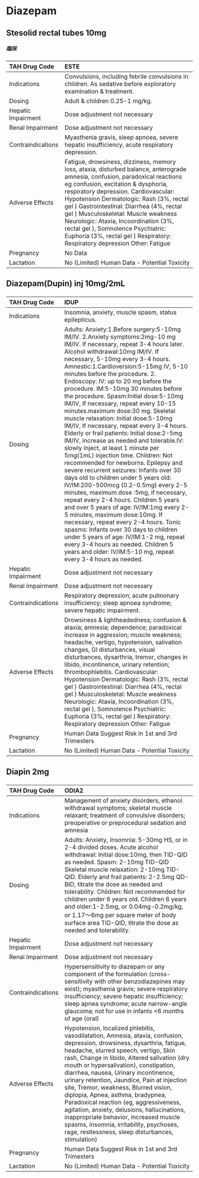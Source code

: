 # Diazepam

## Stesolid rectal tubes 10mg

##### 臨採

| TAH Drug Code      | ESTE                                                                                                                                                                                                                                                                                                                                                                                                                                                                                                   |
|:-------------------|:-------------------------------------------------------------------------------------------------------------------------------------------------------------------------------------------------------------------------------------------------------------------------------------------------------------------------------------------------------------------------------------------------------------------------------------------------------------------------------------------------------|
| Indications        | Convulsions, including febrile convulsions in children. As sedative before exploratory examination & treatment.                                                                                                                                                                                                                                                                                                                                                                                        |
| Dosing             | Adult & children 0.25-1 mg/kg.                                                                                                                                                                                                                                                                                                                                                                                                                                                                         |
| Hepatic Impairment | Dose adjustment not necessary                                                                                                                                                                                                                                                                                                                                                                                                                                                                          |
| Renal Impairment   | Dose adjustment not necessary                                                                                                                                                                                                                                                                                                                                                                                                                                                                          |
| Contraindications  | Myasthenia gravis, sleep apnoea, severe hepatic insufficiency, acute respiratory depression.                                                                                                                                                                                                                                                                                                                                                                                                           |
| Adverse Effects    | Fatigue, drowsiness, dizziness, memory loss, ataxia, disturbed balance, anterograde amnesia, confusion, paradoxical reactions eg confusion, excitation & dysphoria, respiratory depression. Cardiovascular: Hypotension Dermatologic: Rash (3%, rectal gel ) Gastrointestinal: Diarrhea (4%, rectal gel ) Musculoskeletal: Muscle weakness Neurologic: Ataxia, Incoordination (3%, rectal gel ), Somnolence Psychiatric: Euphoria (3%, rectal gel ) Respiratory: Respiratory depression Other: Fatigue |
| Pregnancy          | No Data                                                                                                                                                                                                                                                                                                                                                                                                                                                                                                |
| Lactation          | No (Limited) Human Data - Potential Toxicity                                                                                                                                                                                                                                                                                                                                                                                                                                                           |

## Diazepam(Dupin) inj 10mg/2mL

##### 

| TAH Drug Code      | IDUP                                                                                                                                                                                                                                                                                                                                                                                                                                                                                                                                                                                                                                                                                                                                                                                                                                                                                                                                                                                                                                                                                                                                                                                                                                                                                                      |
|:-------------------|:----------------------------------------------------------------------------------------------------------------------------------------------------------------------------------------------------------------------------------------------------------------------------------------------------------------------------------------------------------------------------------------------------------------------------------------------------------------------------------------------------------------------------------------------------------------------------------------------------------------------------------------------------------------------------------------------------------------------------------------------------------------------------------------------------------------------------------------------------------------------------------------------------------------------------------------------------------------------------------------------------------------------------------------------------------------------------------------------------------------------------------------------------------------------------------------------------------------------------------------------------------------------------------------------------------|
| Indications        | Insomnia, anxiety, muscle spasm, status epilepticus.                                                                                                                                                                                                                                                                                                                                                                                                                                                                                                                                                                                                                                                                                                                                                                                                                                                                                                                                                                                                                                                                                                                                                                                                                                                      |
| Dosing             | Adults: Anxiety:1.Before surgery:5-10mg IM/IV. 2.Anxiety symptoms:2mg-10 mg IM/IV. If necessary, repeat 3-4 hours later. Alcohol withdrawal:10mg IM/IV. If necessary, 5-10mg every 3-4 hours. Amnestic:1.Cardioversion:5-15mg IV, 5-10 minutes before the procedure. 2. Endoscopy: IV: up to 20 mg before the procedure. IM:5-10mg 30 minutes before the procedure. Spasm:Initial dose:5-10mg IM/IV, If necessary, repeat every 10-15 minutes.maximum dose:30 mg. Skeletal muscle relaxation: Initial dose:5-10mg IM/IV, If necessary, repeat every 3-4 hours. Elderly or frail patients: Initial dose:2-5mg IM/IV, increase as needed and tolerable.IV: slowly Inject, at least 1 minute per 5mg(1mL) injection time. Children: Not recommended for newborns. Epilepsy and severe recurrent seizures: Infants over 30 days old to children under 5 years old: IV/IM:200-500mcg (0.2-0.5mg) every 2-5 minutes, maximum dose :5mg, if necessary, repeat every 2-4 hours. Children 5 years and over 5 years of age: IV/IM:1mg every 2-5 minutes, maximum dose:10mg. If necessary, repeat every 2-4 hours. Tonic spasms: Infants over 30 days to children under 5 years of age: IV/IM:1-2 mg, repeat every 3-4 hours as needed. Children 5 years and older: IV/IM:5-10 mg, repeat every 3-4 hours as needed. |
| Hepatic Impairment | Dose adjustment not necessary                                                                                                                                                                                                                                                                                                                                                                                                                                                                                                                                                                                                                                                                                                                                                                                                                                                                                                                                                                                                                                                                                                                                                                                                                                                                             |
| Renal Impairment   | Dose adjustment not necessary                                                                                                                                                                                                                                                                                                                                                                                                                                                                                                                                                                                                                                                                                                                                                                                                                                                                                                                                                                                                                                                                                                                                                                                                                                                                             |
| Contraindications  | Respiratory depression; acute pulmonary insufficiency; sleep apnoea syndrome; severe hepatic impairment.                                                                                                                                                                                                                                                                                                                                                                                                                                                                                                                                                                                                                                                                                                                                                                                                                                                                                                                                                                                                                                                                                                                                                                                                  |
| Adverse Effects    | Drowsiness & lightheadedness; confusion & ataxia; amnesia; dependence; paradoxical increase in aggression; muscle weakness; headache, vertigo, hypotension, salivation changes, GI disturbances, visual disturbances, dysarthria, tremor, changes in libido, incontinence, urinary retention; thrombophlebitis. Cardiovascular: Hypotension Dermatologic: Rash (3%, rectal gel ) Gastrointestinal: Diarrhea (4%, rectal gel ) Musculoskeletal: Muscle weakness Neurologic: Ataxia, Incoordination (3%, rectal gel ), Somnolence Psychiatric: Euphoria (3%, rectal gel ) Respiratory: Respiratory depression Other: Fatigue                                                                                                                                                                                                                                                                                                                                                                                                                                                                                                                                                                                                                                                                                |
| Pregnancy          | Human Data Suggest Risk in 1st and 3rd Trimesters                                                                                                                                                                                                                                                                                                                                                                                                                                                                                                                                                                                                                                                                                                                                                                                                                                                                                                                                                                                                                                                                                                                                                                                                                                                         |
| Lactation          | No (Limited) Human Data - Potential Toxicity                                                                                                                                                                                                                                                                                                                                                                                                                                                                                                                                                                                                                                                                                                                                                                                                                                                                                                                                                                                                                                                                                                                                                                                                                                                              |

## Diapin 2mg

##### 

| TAH Drug Code      | ODIA2                                                                                                                                                                                                                                                                                                                                                                                                                                                                                                                                                                                                                                                            |
|:-------------------|:-----------------------------------------------------------------------------------------------------------------------------------------------------------------------------------------------------------------------------------------------------------------------------------------------------------------------------------------------------------------------------------------------------------------------------------------------------------------------------------------------------------------------------------------------------------------------------------------------------------------------------------------------------------------|
| Indications        | Management of anxiety disorders, ethanol withdrawal symptoms; skeletal muscle relaxant; treatment of convulsive disorders; preoperative or preprocedural sedation and amnesia                                                                                                                                                                                                                                                                                                                                                                                                                                                                                    |
| Dosing             | Adults: Anxiety, Insomnia: 5-30mg HS, or in 2-4 divided doses. Acute alcohol withdrawal: Initial dose:10mg, then TID-QID as needed. Spasm: 2-10mg TID-QID Skeletal muscle relaxation: 2-10mg TID-QID. Elderly and frail patients: 2-2.5mg QD-BID, titrate the dose as needed and tolerability. Children: Not recommended for children under 6 years old. Children 6 years and older:1-2.5mg, or 0.04mg-0.2mg/kg, or 1.17～6mg per square meter of body surface area TID-QID, titrate the dose as needed and tolerability.                                                                                                                                        |
| Hepatic Impairment | Dose adjustment not necessary                                                                                                                                                                                                                                                                                                                                                                                                                                                                                                                                                                                                                                    |
| Renal Impairment   | Dose adjustment not necessary                                                                                                                                                                                                                                                                                                                                                                                                                                                                                                                                                                                                                                    |
| Contraindications  | Hypersensitivity to diazepam or any component of the formulation (cross-sensitivity with other benzodiazepines may exist); myasthenia gravis; severe respiratory insufficiency; severe hepatic insufficiency; sleep apnea syndrome; acute narrow-angle glaucoma; not for use in infants <6 months of age (oral)                                                                                                                                                                                                                                                                                                                                                  |
| Adverse Effects    | Hypotension, localized phlebitis, vasodilatation, Amnesia, ataxia, confusion, depression, drowsiness, dysarthria, fatigue, headache, slurred speech, vertigo, Skin rash, Change in libido, Altered salivation (dry mouth or hypersalivation), constipation, diarrhea, nausea, Urinary incontinence, urinary retention, Jaundice, Pain at injection site, Tremor, weakness, Blurred vision, diplopia, Apnea, asthma, bradypnea, Paradoxical reaction (eg, aggressiveness, agitation, anxiety, delusions, hallucinations, inappropriate behavior, increased muscle spasms, insomnia, irritability, psychoses, rage, restlessness, sleep disturbances, stimulation) |
| Pregnancy          | Human Data Suggest Risk in 1st and 3rd Trimesters                                                                                                                                                                                                                                                                                                                                                                                                                                                                                                                                                                                                                |
| Lactation          | No (Limited) Human Data - Potential Toxicity                                                                                                                                                                                                                                                                                                                                                                                                                                                                                                                                                                                                                     |

